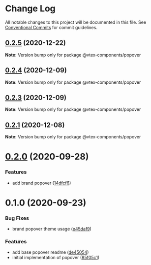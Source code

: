 # Change Log

All notable changes to this project will be documented in this file.
See [Conventional Commits](https://conventionalcommits.org) for commit guidelines.

## [0.2.5](https://github.com/vtex/onda/compare/@vtex-components/popover@0.2.4...@vtex-components/popover@0.2.5) (2020-12-22)

**Note:** Version bump only for package @vtex-components/popover





## [0.2.4](https://github.com/vtex/onda/compare/@vtex-components/popover@0.2.3...@vtex-components/popover@0.2.4) (2020-12-09)

**Note:** Version bump only for package @vtex-components/popover





## [0.2.3](https://github.com/vtex/onda/compare/@vtex-components/popover@0.2.1...@vtex-components/popover@0.2.3) (2020-12-09)

**Note:** Version bump only for package @vtex-components/popover





## [0.2.1](https://github.com/vtex/onda/compare/@vtex-components/popover@0.2.0...@vtex-components/popover@0.2.1) (2020-12-08)

**Note:** Version bump only for package @vtex-components/popover





# [0.2.0](https://github.com/vtex/onda/compare/@vtex-components/popover@0.1.0...@vtex-components/popover@0.2.0) (2020-09-28)


### Features

* add brand popover ([14dfcf6](https://github.com/vtex/onda/commit/14dfcf6e8b993b000f0cc43ab3c06afc1e280dc1))





# 0.1.0 (2020-09-23)


### Bug Fixes

* brand popover theme usage ([e45daf9](https://github.com/vtex/onda/commit/e45daf95b427cc01e0b44a5febc3d29a77c15a5b))


### Features

* add base popover readme ([de45054](https://github.com/vtex/onda/commit/de4505430bf466ac5d846815ed560fcdbd8bc755))
* initial implementation of popover ([85f05c1](https://github.com/vtex/onda/commit/85f05c1d9a90fde7f28f5582f7cca3891a02c700))
